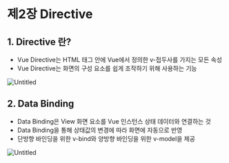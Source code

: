 # 제2장 Directive

## 1. Directive 란?

- Vue Directive는 HTML 태그 안에 Vue에서 정의한 v-접두사를 가지는 모든 속성
- Vue Directive는 화면의 구성 요소를 쉽게 조작하기 위해 사용하는 기능

![Untitled](https://user-images.githubusercontent.com/111489860/235605601-c75e99b7-dcc4-4567-b3b5-f54dd493be9a.png)

## 2. Data Binding

- Data Binding은 View 화면 요소를 Vue 인스턴스 상태 데이터와 연결하는 것
- Data Binding을 통해 상태값의 변경에 따라 화면에 자동으로 반영
- 단방향 바인딩을 위한 v-bind와 양방향 바인딩을 위한 v-model을 제공

![Untitled](https://user-images.githubusercontent.com/111489860/235605634-d854b015-9145-4f2d-9472-e989384cad9d.png)
